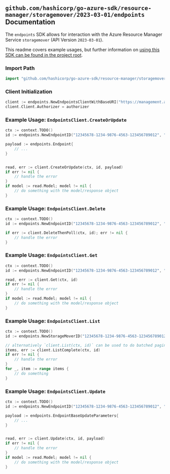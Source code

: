 
## `github.com/hashicorp/go-azure-sdk/resource-manager/storagemover/2023-03-01/endpoints` Documentation

The `endpoints` SDK allows for interaction with the Azure Resource Manager Service `storagemover` (API Version `2023-03-01`).

This readme covers example usages, but further information on [using this SDK can be found in the project root](https://github.com/hashicorp/go-azure-sdk/tree/main/docs).

### Import Path

```go
import "github.com/hashicorp/go-azure-sdk/resource-manager/storagemover/2023-03-01/endpoints"
```


### Client Initialization

```go
client := endpoints.NewEndpointsClientWithBaseURI("https://management.azure.com")
client.Client.Authorizer = authorizer
```


### Example Usage: `EndpointsClient.CreateOrUpdate`

```go
ctx := context.TODO()
id := endpoints.NewEndpointID("12345678-1234-9876-4563-123456789012", "example-resource-group", "storageMoverValue", "endpointValue")

payload := endpoints.Endpoint{
	// ...
}


read, err := client.CreateOrUpdate(ctx, id, payload)
if err != nil {
	// handle the error
}
if model := read.Model; model != nil {
	// do something with the model/response object
}
```


### Example Usage: `EndpointsClient.Delete`

```go
ctx := context.TODO()
id := endpoints.NewEndpointID("12345678-1234-9876-4563-123456789012", "example-resource-group", "storageMoverValue", "endpointValue")

if err := client.DeleteThenPoll(ctx, id); err != nil {
	// handle the error
}
```


### Example Usage: `EndpointsClient.Get`

```go
ctx := context.TODO()
id := endpoints.NewEndpointID("12345678-1234-9876-4563-123456789012", "example-resource-group", "storageMoverValue", "endpointValue")

read, err := client.Get(ctx, id)
if err != nil {
	// handle the error
}
if model := read.Model; model != nil {
	// do something with the model/response object
}
```


### Example Usage: `EndpointsClient.List`

```go
ctx := context.TODO()
id := endpoints.NewStorageMoverID("12345678-1234-9876-4563-123456789012", "example-resource-group", "storageMoverValue")

// alternatively `client.List(ctx, id)` can be used to do batched pagination
items, err := client.ListComplete(ctx, id)
if err != nil {
	// handle the error
}
for _, item := range items {
	// do something
}
```


### Example Usage: `EndpointsClient.Update`

```go
ctx := context.TODO()
id := endpoints.NewEndpointID("12345678-1234-9876-4563-123456789012", "example-resource-group", "storageMoverValue", "endpointValue")

payload := endpoints.EndpointBaseUpdateParameters{
	// ...
}


read, err := client.Update(ctx, id, payload)
if err != nil {
	// handle the error
}
if model := read.Model; model != nil {
	// do something with the model/response object
}
```

